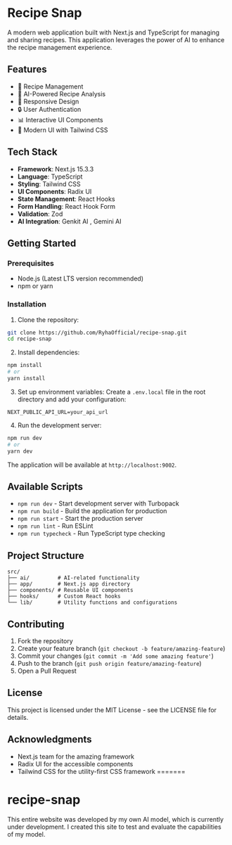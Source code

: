 
# Recipe Snap 

A modern web application built with Next.js and TypeScript for managing and sharing recipes. This application leverages the power of AI to enhance the recipe management experience.

## Features

- 🍳 Recipe Management
- 🤖 AI-Powered Recipe Analysis
- 📱 Responsive Design
- 🔒 User Authentication
- 📊 Interactive UI Components
- 🎨 Modern UI with Tailwind CSS

## Tech Stack

- **Framework**: Next.js 15.3.3
- **Language**: TypeScript
- **Styling**: Tailwind CSS
- **UI Components**: Radix UI
- **State Management**: React Hooks
- **Form Handling**: React Hook Form
- **Validation**: Zod
- **AI Integration**: Genkit AI , Gemini AI

## Getting Started

### Prerequisites

- Node.js (Latest LTS version recommended)
- npm or yarn

### Installation

1. Clone the repository:
```bash
git clone https://github.com/RyhaOfficial/recipe-snap.git
cd recipe-snap
```

2. Install dependencies:
```bash
npm install
# or
yarn install
```

3. Set up environment variables:
Create a `.env.local` file in the root directory and add your configuration:
```
NEXT_PUBLIC_API_URL=your_api_url
```

4. Run the development server:
```bash
npm run dev
# or
yarn dev
```

The application will be available at `http://localhost:9002`.

## Available Scripts

- `npm run dev` - Start development server with Turbopack
- `npm run build` - Build the application for production
- `npm run start` - Start the production server
- `npm run lint` - Run ESLint
- `npm run typecheck` - Run TypeScript type checking

## Project Structure

```
src/
├── ai/         # AI-related functionality
├── app/        # Next.js app directory
├── components/ # Reusable UI components
├── hooks/      # Custom React hooks
└── lib/        # Utility functions and configurations
```

## Contributing

1. Fork the repository
2. Create your feature branch (`git checkout -b feature/amazing-feature`)
3. Commit your changes (`git commit -m 'Add some amazing feature'`)
4. Push to the branch (`git push origin feature/amazing-feature`)
5. Open a Pull Request

## License

This project is licensed under the MIT License - see the LICENSE file for details.

## Acknowledgments

- Next.js team for the amazing framework
- Radix UI for the accessible components
- Tailwind CSS for the utility-first CSS framework
=======
# recipe-snap
This entire website was developed by my own AI model, which is currently under development. I created this site to test and evaluate the capabilities of my model.
